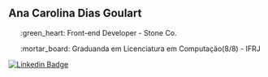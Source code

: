 ## Ana Carolina Dias Goulart
<ul>
  <p>:green_heart: Front-end Developer - Stone Co.</p>
  <p>:mortar_board: Graduanda em Licenciatura em Computação(8/8) - IFRJ </p>
</ul>

[![Linkedin Badge](https://img.shields.io/badge/LinkedIn-0077B5?style=for-the-badge&logo=linkedin&logoColor=white&link=https://www.linkedin.com/in/ana-carolina-dias-goulart-86b06b173/)](https://www.linkedin.com/in/ana-carolina-dias-goulart-86b06b173/)
